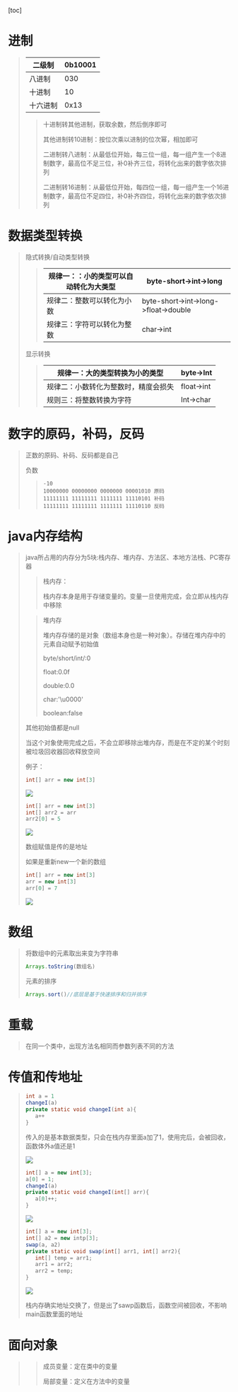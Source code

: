 [toc]

# 进制

>| 二级制   | 0b10001 |
>| -------- | ------- |
>| 八进制   | 030     |
>| 十进制   | 10      |
>| 十六进制 | 0x13    |
>
>>十进制转其他进制，获取余数，然后倒序即可
>>
>>其他进制转10进制：按位次乘以进制的位次幂，相加即可
>>
>>二进制转八进制：从最低位开始，每三位一组，每一组产生一个8进制数字，最高位不足三位，补0补齐三位，将转化出来的数字依次排列
>>
>>二进制转16进制：从最低位开始，每四位一组，每一组产生一个16进制数字，最高位不足四位，补0补齐四位，将转化出来的数字依次排列

# 数据类型转换

>隐式转换/自动类型转换
>
>>| 规律一：：小的类型可以自动转化为大类型 | byte-short->int->long                |
>>| -------------------------------------- | ------------------------------------ |
>>| 规律二：整数可以转化为小数             | byte-short->int->long->float->double |
>>| 规律三：字符可以转化为整数             | char->int                            |
>
>显示转换
>
>>| 规律一：大的类型转换为小的类型       | byte->Int  |
>>| ------------------------------------ | ---------- |
>>| 规律二：小数转化为整数时，精度会损失 | float->int |
>>| 规则三：将整数转换为字符             | Int->char  |
>
>

# 数字的原码，补码，反码

>正数的原码、补码、反码都是自己
>
>负数
>
>>~~~
>>-10
>>10000000 00000000 0000000 00001010 原码
>>11111111 11111111 1111111 11110101 补码
>>11111111 11111111 1111111 11110110 反码
>>~~~

# java内存结构

>java所占用的内存分为5块:栈内存、堆内存、方法区、本地方法栈、PC寄存器
>
>>栈内存：
>>
>>栈内存本身是用于存储变量的。变量一旦使用完成，会立即从栈内存中移除
>
>>堆内存
>>
>>堆内存存储的是对象（数组本身也是一种对象）。存储在堆内存中的元素自动赋予初始值 
>>
>>byte/short/int/:0
>>
>>float:0.0f
>>
>>double:0.0
>>
>>char:'\u0000'
>>
>>boolean:false
>
>其他初始值都是null
>
>当这个对象使用完成之后，不会立即移除出堆内存，而是在不定的某个时刻被垃圾回收器回收释放空间
>
>例子：
>
>~~~java
>int[] arr = new int[3]
>~~~
>
>![](D:\JavaCode\java内存结构1.png)
>
>~~~java
>int[] arr = new int[3]
>int[] arr2 = arr
>arr2[0] = 5
>~~~
>
>![](D:\JavaCode\java内存结构2.png)
>
>数组赋值是传的是地址
>
>如果是重新new一个新的数组
>
>~~~java
>int[] arr = new int[3]
>arr = new int[3]
>arr[0] = 7
>~~~
>
>![](D:\JavaCode\java内存结构3.png)
>
>

# 数组

>将数组中的元素取出来变为字符串
>
>~~~java
>Arrays.toString(数组名)
>~~~
>
>元素的排序
>
>~~~java
>Arrays.sort()//底层是基于快速排序和归并排序
>~~~

# 重载

>在同一个类中，出现方法名相同而参数列表不同的方法

# 传值和传地址

>~~~java
>int a = 1
>changeI(a)
>private static void changeI(int a){
>    a++
>}
>~~~
>
>传入的是基本数据类型，只会在栈内存里面a加了1，使用完后，会被回收，函数体外a值还是1
>
>![](D:\JavaCode\java内存结构4.png)
>
>~~~java
>int[] a = new int[3];
>a[0] = 1;
>changeI(a)
>private static void changeI(int[] arr){
>    a[0]++;
>}
>~~~
>
>![](D:\JavaCode\java内存结构5.png)
>
>~~~java
>int[] a = new int[3];
>int[] a2 = new intp[3];
>swap(a, a2)
>private static void swap(int[] arr1, int[] arr2){
>    int[] temp = arr1;
>    arr1 = arr2;
>    arr2 = temp;
>}
>~~~
>
>![](D:\JavaCode\java内存结构6.png)
>
>栈内存确实地址交换了，但是出了sawp函数后，函数空间被回收，不影响main函数里面的地址

# 面向对象

>>成员变量：定在类中的变量
>>
>>局部变量：定义在方法中的变量
>>
>>
>
>

